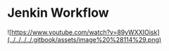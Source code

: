 # Jenkin Workflow



![https://www.youtube.com/watch?v=89yWXXIOisk](../../../../.gitbook/assets/image%20%28114%29.png)

